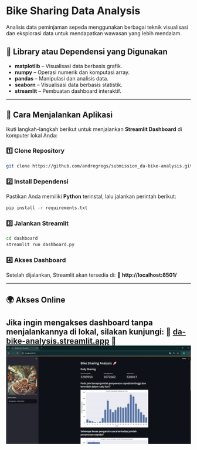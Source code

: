# Bike Sharing Data Analysis

Analisis data peminjaman sepeda menggunakan berbagai teknik visualisasi dan eksplorasi data untuk mendapatkan wawasan yang lebih mendalam.

## 📌 Library atau Dependensi yang Digunakan
- **matplotlib** – Visualisasi data berbasis grafik.
- **numpy** – Operasi numerik dan komputasi array.
- **pandas** – Manipulasi dan analisis data.
- **seaborn** – Visualisasi data berbasis statistik.
- **streamlit** – Pembuatan dashboard interaktif.

---
## 🚀 Cara Menjalankan Aplikasi

Ikuti langkah-langkah berikut untuk menjalankan **Streamlit Dashboard** di komputer lokal Anda:

### 1️⃣ Clone Repository
```bash
git clone https://github.com/andregregs/submission_da-bike-analysis.git
```

### 2️⃣ Install Dependensi
Pastikan Anda memiliki **Python** terinstal, lalu jalankan perintah berikut:
```bash
pip install -r requirements.txt
```

### 3️⃣ Jalankan Streamlit
```bash
cd dashboard
streamlit run dashboard.py
```

### 4️⃣ Akses Dashboard
Setelah dijalankan, Streamlit akan tersedia di:
📍 **http://localhost:8501/**

---
## 🌍 Akses Online
Jika ingin mengakses dashboard tanpa menjalankannya di lokal, silakan kunjungi:
🔗 [da-bike-analysis.streamlit.app](https://da-bike-analysis.streamlit.app/) 🎉
![Task 1](https://raw.githubusercontent.com/andregregs/submission_da-bike-analysis/main/streamlit.png)
---

